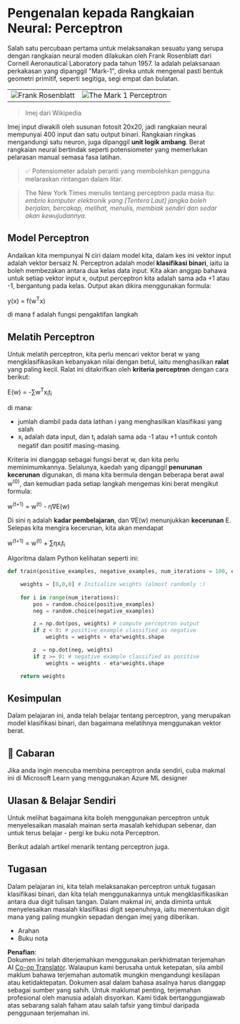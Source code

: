 <!--
CO_OP_TRANSLATOR_METADATA:
{
  "original_hash": "59021c5f419d3feda19075910a74280a",
  "translation_date": "2025-07-09T16:59:52+00:00",
  "source_file": "15-rag-and-vector-databases/data/perceptron.md",
  "language_code": "ms"
}
-->
# Pengenalan kepada Rangkaian Neural: Perceptron

Salah satu percubaan pertama untuk melaksanakan sesuatu yang serupa dengan rangkaian neural moden dilakukan oleh Frank Rosenblatt dari Cornell Aeronautical Laboratory pada tahun 1957. Ia adalah pelaksanaan perkakasan yang dipanggil "Mark-1", direka untuk mengenal pasti bentuk geometri primitif, seperti segitiga, segi empat dan bulatan.

|      |      |
|--------------|-----------|
|<img src='images/Rosenblatt-wikipedia.jpg' alt='Frank Rosenblatt'/> | <img src='images/Mark_I_perceptron_wikipedia.jpg' alt='The Mark 1 Perceptron' />|

> Imej dari Wikipedia

Imej input diwakili oleh susunan fotosit 20x20, jadi rangkaian neural mempunyai 400 input dan satu output binari. Rangkaian ringkas mengandungi satu neuron, juga dipanggil **unit logik ambang**. Berat rangkaian neural bertindak seperti potensiometer yang memerlukan pelarasan manual semasa fasa latihan.

> ✅ Potensiometer adalah peranti yang membolehkan pengguna melaraskan rintangan dalam litar.

> The New York Times menulis tentang perceptron pada masa itu: *embrio komputer elektronik yang [Tentera Laut] jangka boleh berjalan, bercakap, melihat, menulis, membiak sendiri dan sedar akan kewujudannya.*

## Model Perceptron

Andaikan kita mempunyai N ciri dalam model kita, dalam kes ini vektor input adalah vektor bersaiz N. Perceptron adalah model **klasifikasi binari**, iaitu ia boleh membezakan antara dua kelas data input. Kita akan anggap bahawa untuk setiap vektor input x, output perceptron kita adalah sama ada +1 atau -1, bergantung pada kelas. Output akan dikira menggunakan formula:

y(x) = f(w<sup>T</sup>x)

di mana f adalah fungsi pengaktifan langkah

## Melatih Perceptron

Untuk melatih perceptron, kita perlu mencari vektor berat w yang mengklasifikasikan kebanyakan nilai dengan betul, iaitu menghasilkan **ralat** yang paling kecil. Ralat ini ditakrifkan oleh **kriteria perceptron** dengan cara berikut:

E(w) = -∑w<sup>T</sup>x<sub>i</sub>t<sub>i</sub>

di mana:

* jumlah diambil pada data latihan i yang menghasilkan klasifikasi yang salah
* x<sub>i</sub> adalah data input, dan t<sub>i</sub> adalah sama ada -1 atau +1 untuk contoh negatif dan positif masing-masing.

Kriteria ini dianggap sebagai fungsi berat w, dan kita perlu meminimumkannya. Selalunya, kaedah yang dipanggil **penurunan kecerunan** digunakan, di mana kita bermula dengan beberapa berat awal w<sup>(0)</sup>, dan kemudian pada setiap langkah mengemas kini berat mengikut formula:

w<sup>(t+1)</sup> = w<sup>(t)</sup> - η∇E(w)

Di sini η adalah **kadar pembelajaran**, dan ∇E(w) menunjukkan **kecerunan** E. Selepas kita mengira kecerunan, kita akan mendapat

w<sup>(t+1)</sup> = w<sup>(t)</sup> + ∑ηx<sub>i</sub>t<sub>i</sub>

Algoritma dalam Python kelihatan seperti ini:

```python
def train(positive_examples, negative_examples, num_iterations = 100, eta = 1):

    weights = [0,0,0] # Initialize weights (almost randomly :)
        
    for i in range(num_iterations):
        pos = random.choice(positive_examples)
        neg = random.choice(negative_examples)

        z = np.dot(pos, weights) # compute perceptron output
        if z < 0: # positive example classified as negative
            weights = weights + eta*weights.shape

        z  = np.dot(neg, weights)
        if z >= 0: # negative example classified as positive
            weights = weights - eta*weights.shape

    return weights
```

## Kesimpulan

Dalam pelajaran ini, anda telah belajar tentang perceptron, yang merupakan model klasifikasi binari, dan bagaimana melatihnya menggunakan vektor berat.

## 🚀 Cabaran

Jika anda ingin mencuba membina perceptron anda sendiri, cuba makmal ini di Microsoft Learn yang menggunakan Azure ML designer


## Ulasan & Belajar Sendiri

Untuk melihat bagaimana kita boleh menggunakan perceptron untuk menyelesaikan masalah mainan serta masalah kehidupan sebenar, dan untuk terus belajar - pergi ke buku nota Perceptron.

Berikut adalah artikel menarik tentang perceptron juga.

## Tugasan

Dalam pelajaran ini, kita telah melaksanakan perceptron untuk tugasan klasifikasi binari, dan kita telah menggunakannya untuk mengklasifikasikan antara dua digit tulisan tangan. Dalam makmal ini, anda diminta untuk menyelesaikan masalah klasifikasi digit sepenuhnya, iaitu menentukan digit mana yang paling mungkin sepadan dengan imej yang diberikan.

* Arahan
* Buku nota

**Penafian**:  
Dokumen ini telah diterjemahkan menggunakan perkhidmatan terjemahan AI [Co-op Translator](https://github.com/Azure/co-op-translator). Walaupun kami berusaha untuk ketepatan, sila ambil maklum bahawa terjemahan automatik mungkin mengandungi kesilapan atau ketidaktepatan. Dokumen asal dalam bahasa asalnya harus dianggap sebagai sumber yang sahih. Untuk maklumat penting, terjemahan profesional oleh manusia adalah disyorkan. Kami tidak bertanggungjawab atas sebarang salah faham atau salah tafsir yang timbul daripada penggunaan terjemahan ini.
